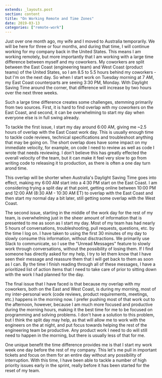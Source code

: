 ```yaml
---
extends: _layouts.post
section: content
title: "On Working Remote and Time Zones"
date: 2019-03-13
categories: ["remote-work"]
---
```


Just over one month ago, my wife and I moved to Australia temporarily. We will be here for three or four months, and during
that time, I will continue working for my company back in the United States. This means I am working remotely, but more
importantly that I am working with a large time difference between myself and my coworkers. My coworkers are split between
the East Coast (engineering team) and West Coast (product teams) of the United States, so I am 8.5 to 5.5 hours behind my coworkers - but I'm on the next day.
So when I start work on Tuesday morning at 7 AM, my East Coast counterparts are seeing 3:30 PM, Monday. With Daylight Saving
Time around the corner, that difference will increase by two hours over the next three weeks.

Such a large time difference creates some challenges, stemming primarily from two sources. First, it is hard to find overlap
with my coworkers on the East Coast, and second, it can be overwhelming to start my day when everyone else is in full
swing already.

To tackle the first issue, I start my day around 6:00 AM, giving me ~2.5 hours of overlap with the East Coast
work day. This is usually enough time to tackle code reviews, technical specifications and
troubleshoot anything that may be going on. The short overlap does have some impact on my immediate velocity, for example, on
code I need to review as well as code I wrote that needs reviewing. I don't believe this has greatly effected the
overall velocity of the team, but it can make it feel very slow to go from writing code to releasing it to production, as
there is often a one day turn arond time.

This overlap will be shorter when Australia's Daylight Saving Time goes into effect, making my 6:00 AM start into a 4:30 PM
start on the East Coast. I am considering trying a split day at that point, getting online between 10:00
PM and 12:00 AM (8:30 AM - 10:30 AM ET) to overlap with the East Coast and then start my normal day a bit later, still getting
some overlap with the West Coast.

The second issue, starting in the middle of the work day for the rest of my team, is overwhelming just in the sheer amount
of information that is presented to me as soon as I start my day. Most of my team has had nearly 5 hours of
conversations, troubleshooting, pull requests, questions, etc. by the time I log on. I have taken to using the first 30
minutes of my day to slowly consume this information, without disctractions. We primarily use Slack to communicate, so I
use the "Unread Messages" feature to slowly work through conversations, without the possibility of losing them. If I find
someone has directly asked for my help, I try to let them know that I have seen their message and reassure them that I will
get back to them as soon as I can. By the time I finish reading through all of these messages, I have a prioritized
list of action items that I need to take care of prior to sitting down with the work I had planned for the day.

The final issue that I have faced is that because my overlap with my coworkers, both on the East and West Coast,
is during my morning, most of my inter-personal work (code reviews, product requirements, meetings, etc.) happens in the
morning now. I prefer pushing most of that work out to the afternoon, however, because I am much more focused and productive
during the morning hours, making it the best time for me to be focused on programming and solving problems. I don't have a
solution to this problem, but I think the split day may help, as that will allow me to work with the engineers on the
at night, and put focus towards helping the rest of the engineering team be productive. Any product work I need to do will
still need to happen in the morning, but there is usually less of that for me.

One unique benefit the time difference provides me is that I start my work week one day before the rest of my company. This
let's me pull in important tickets and focus on them for an entire day without any possibility of interruption. With this
time, I have been able to tackle a number of high priority issues early in the sprint, really before it has been started for
the reset of my team.
